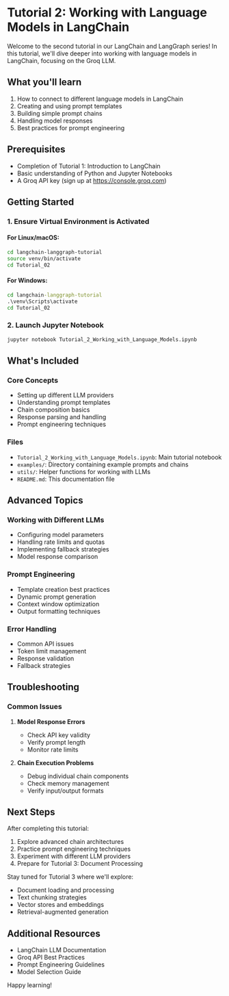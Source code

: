 # Tutorial 2: Working with Language Models in LangChain

Welcome to the second tutorial in our LangChain and LangGraph series! In this tutorial, we'll dive deeper into working with language models in LangChain, focusing on the Groq LLM.

## What you'll learn

1. How to connect to different language models in LangChain
2. Creating and using prompt templates
3. Building simple prompt chains
4. Handling model responses
5. Best practices for prompt engineering

## Prerequisites

- Completion of Tutorial 1: Introduction to LangChain
- Basic understanding of Python and Jupyter Notebooks
- A Groq API key (sign up at https://console.groq.com)

## Getting Started

### 1. Ensure Virtual Environment is Activated

#### For Linux/macOS:
```bash
cd langchain-langgraph-tutorial
source venv/bin/activate
cd Tutorial_02
```

#### For Windows:
```cmd
cd langchain-langgraph-tutorial
.\venv\Scripts\activate
cd Tutorial_02
```

### 2. Launch Jupyter Notebook
```bash
jupyter notebook Tutorial_2_Working_with_Language_Models.ipynb
```

## What's Included

### Core Concepts
- Setting up different LLM providers
- Understanding prompt templates
- Chain composition basics
- Response parsing and handling
- Prompt engineering techniques

### Files
- `Tutorial_2_Working_with_Language_Models.ipynb`: Main tutorial notebook
- `examples/`: Directory containing example prompts and chains
- `utils/`: Helper functions for working with LLMs
- `README.md`: This documentation file

## Advanced Topics

### Working with Different LLMs
- Configuring model parameters
- Handling rate limits and quotas
- Implementing fallback strategies
- Model response comparison

### Prompt Engineering
- Template creation best practices
- Dynamic prompt generation
- Context window optimization
- Output formatting techniques

### Error Handling
- Common API issues
- Token limit management
- Response validation
- Fallback strategies

## Troubleshooting

### Common Issues

1. **Model Response Errors**
   - Check API key validity
   - Verify prompt length
   - Monitor rate limits

2. **Chain Execution Problems**
   - Debug individual chain components
   - Check memory management
   - Verify input/output formats

## Next Steps

After completing this tutorial:
1. Explore advanced chain architectures
2. Practice prompt engineering techniques
3. Experiment with different LLM providers
4. Prepare for Tutorial 3: Document Processing

Stay tuned for Tutorial 3 where we'll explore:
- Document loading and processing
- Text chunking strategies
- Vector stores and embeddings
- Retrieval-augmented generation

## Additional Resources

- LangChain LLM Documentation
- Groq API Best Practices
- Prompt Engineering Guidelines
- Model Selection Guide

Happy learning!